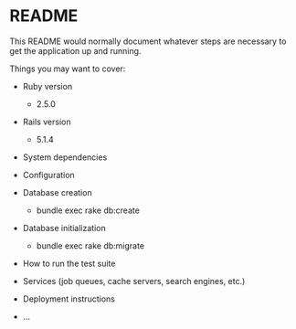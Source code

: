 # README

This README would normally document whatever steps are necessary to get the
application up and running.

Things you may want to cover:

* Ruby version
  * 2.5.0

* Rails version
  * 5.1.4

* System dependencies

* Configuration

* Database creation
  * bundle exec rake db:create

* Database initialization
  * bundle exec rake db:migrate

* How to run the test suite

* Services (job queues, cache servers, search engines, etc.)

* Deployment instructions

* ...
